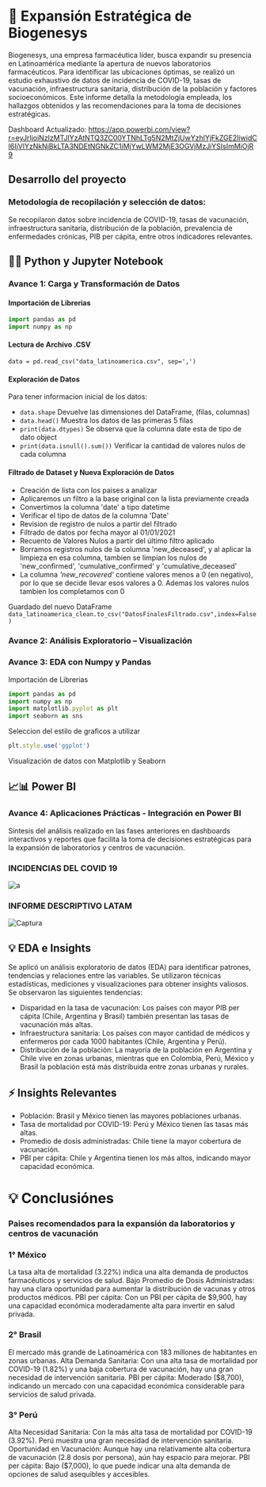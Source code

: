 # 💉 Expansión Estratégica de Biogenesys

Biogenesys, una empresa farmacéutica líder, busca expandir su presencia en Latinoamérica mediante la apertura de nuevos laboratorios farmacéuticos. Para identificar las ubicaciones óptimas, se realizó un estudio exhaustivo de datos de incidencia de COVID-19, tasas de vacunación, infraestructura sanitaria, distribución de la población y factores socioeconómicos. Este informe detalla la metodología empleada, los hallazgos obtenidos y las recomendaciones para la toma de decisiones estratégicas.

Dashboard Actualizado: https://app.powerbi.com/view?r=eyJrIjoiNzIzMTJlYzAtNTQ3ZC00YTNhLTg5N2MtZjUwYzhlYjFkZGE2IiwidCI6IjVlYzNkNjBkLTA3NDEtNGNkZC1iMjYwLWM2MjE3OGVjMzJiYSIsImMiOjR9

## Desarrollo del proyecto
### Metodología de recopilación y selección de datos:
Se recopilaron datos sobre incidencia de COVID-19, tasas de vacunación, infraestructura sanitaria, distribución de la población, prevalencia de enfermedades crónicas, PIB per cápita, entre otros indicadores relevantes.


## 🐍📒 Python y Jupyter Notebook

### **Avance 1**: Carga y Transformación de Datos
#### Importación de Librerias

```javascript
import pandas as pd
import numpy as np
```

#### Lectura de Archivo .CSV
 `data = pd.read_csv("data_latinoamerica.csv", sep=',')`


#### Exploración de Datos
Para tener informacion inicial de los datos:
- `data.shape` Devuelve las dimensiones del DataFrame, (filas, columnas)
- `data.head()` Muestra los datos de las primeras 5 filas
- `print(data.dtypes)` Se observa que la columna date esta de tipo de dato object 
- `print(data.isnull().sum())` Verificar la cantidad de valores nulos de cada columna

#### Filtrado de Dataset y Nueva Exploración de Datos

-  Creación de lista con los paises a analizar
- Aplicaremos un filtro a la base original con la lista previamente creada
- Convertimos la columna 'date' a tipo datetime
- Verificar el tipo de datos de la columna 'Date'
- Revision de registro de nulos a partir del filtrado
- Filtrado de datos por fecha mayor al 01/01/2021
- Recuento de Valores Nulos a partir del último filtro aplicado
- Borramos registros nulos de la columna 'new_deceased', y al aplicar la limpieza en esa columna, tambien se limpian los nulos de 'new_confirmed', 'cumulative_confirmed' y 'cumulative_deceased'
- La columna *'new_recovered'* contiene valores menos a 0 (en negativo), por lo que se decide llevar esos valores a 0. Ademas los valores nulos tambien los completamos con 0

Guardado del nuevo DataFrame `data_latinoamerica_clean.to_csv("DatosFinalesFiltrado.csv",index=False)`


### **Avance 2**:  Análisis Exploratorio – Visualización
### **Avance 3**: EDA con Numpy y Pandas
 Importación de Librerias
```javascript
import pandas as pd
import numpy as np
import matplotlib.pyplot as plt 
import seaborn as sns
```

 Seleccion del estilo de graficos a utilizar
```javascript
plt.style.use('ggplot')
```

 Visualización de datos con Matplotlib y Seaborn

## 📈📊 Power BI
### **Avance 4**: Aplicaciones Prácticas - Integración en Power BI
Síntesis del análisis realizado en las fases anteriores en dashboards interactivos y reportes que facilita la toma de decisiones estratégicas para la expansión de laboratorios y centros de vacunación.

### INCIDENCIAS DEL COVID 19
![a](https://github.com/MicaPiergiacomi/DB_BioGenesysCOVID19_ProyectoHenry/assets/168442686/68832f2a-882f-498f-aee0-4eefcda3c68a)

### INFORME DESCRIPTIVO LATAM
![Captura](https://github.com/MicaPiergiacomi/DB_BioGenesysCOVID19_ProyectoHenry/assets/168442686/261dc7b9-389b-4630-94d2-eaffb476a9e3)


## 💡 EDA e Insights
Se aplicó un análisis exploratorio de datos (EDA) para identificar patrones, tendencias y relaciones entre las variables. Se utilizaron técnicas estadísticas, mediciones y visualizaciones para obtener insights valiosos. Se observaron las siguientes tendencias:
- Disparidad en la tasa de vacunación: Los países con mayor PIB per cápita (Chile, Argentina y Brasil) también presentan las tasas de vacunación más altas.
- Infraestructura sanitaria: Los países con mayor cantidad de médicos y enfermeros por cada 1000 habitantes (Chile, Argentina y Perú).
- Distribución de la población: La mayoría de la población en Argentina y Chile vive en zonas urbanas, mientras que en Colombia, Perú, México y Brasil la población está más distribuida entre zonas urbanas y rurales.


## ⚡ Insights Relevantes
- Población: Brasil y México tienen las mayores poblaciones urbanas.
- Tasa de mortalidad por COVID-19: Perú y México tienen las tasas más altas.
- Promedio de dosis administradas: Chile tiene la mayor cobertura de vacunación.
- PBI per cápita: Chile y Argentina tienen los más altos, indicando mayor capacidad económica.




# 💡 Conclusiónes

### Paises recomendados para la expansión da laboratorios y centros de vacunación

### 1° México
La tasa alta de mortalidad (3.22%) indica una alta demanda de productos farmacéuticos y servicios de salud. 
Bajo Promedio de Dosis Administradas:  hay una clara oportunidad para aumentar la distribución de vacunas y otros productos médicos. 
PBI per cápita: Con un PBI per cápita de $9,900, hay una capacidad económica moderadamente alta para invertir en salud privada.


### 2° Brasil
El mercado más grande de Latinoamérica con 183 millones de habitantes en zonas urbanas.
Alta Demanda Sanitaria: Con una alta tasa de mortalidad por COVID-19 (1.82%) y una baja cobertura de vacunación, hay una gran necesidad de intervención sanitaria. 
PBI per cápita: Moderado ($8,700), indicando un mercado con una capacidad económica considerable para servicios de salud privada.


### 3° Perú
Alta Necesidad Sanitaria: Con la más alta tasa de mortalidad por COVID-19 (3.92%). Perú muestra una gran necesidad de intervención sanitaria.
Oportunidad en Vacunación: Aunque hay una relativamente alta cobertura de vacunación (2.8 dosis por persona), aún hay espacio para mejorar.
PBI per cápita: Bajo ($7,000), lo que puede indicar una alta demanda de opciones de salud asequibles y accesibles.






